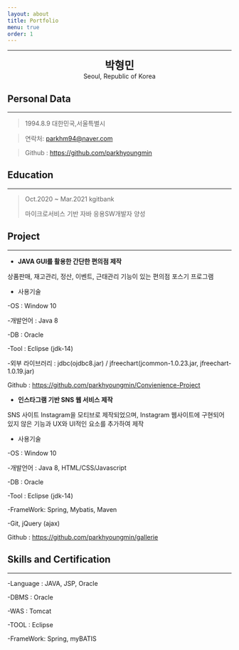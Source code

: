 ```yaml
---
layout: about
title: Portfolio
menu: true
order: 1
---
```


* * *
<center>
<span style=
"font-size:170%;
font-weight:bold">
박형민
</span>
</center>

<center>Seoul, Republic of Korea</center>

## Personal Data
---
> 1994.8.9 대한민국,서울특별시

> 연락처: parkhm94@naver.com

> Github : <a href="https://github.com/parkhyoungmin">https://github.com/parkhyoungmin</a>

## Education
---
> Oct.2020 ~ Mar.2021 kgitbank
>
> 마이크로서비스 기반 자바 응용SW개발자 양성

## Project
---

* **JAVA GUI를 활용한 간단한 편의점 제작**

상품판매, 재고관리, 정산, 이벤트, 근태관리 기능이 있는 편의점 포스기 프로그램

* 사용기술

-OS : Window 10

-개발언어 : Java 8

-DB : Oracle

-Tool : Eclipse (jdk-14)

-외부 라이브러리 : jdbc(ojdbc8.jar) / jfreechart(jcommon-1.0.23.jar, jfreechart-1.0.19.jar)

Github : <a href="https://github.com/parkhyoungmin/Convienience-Project">https://github.com/parkhyoungmin/Convienience-Project</a>

* **인스타그램 기반 SNS 웹 서비스 제작**

SNS 사이트 Instagram을 모티브로 제작되었으며, Instagram 웹사이트에 구현되어 있지 않은 기능과 UX와 UI적인 요소를 추가하여 제작

* 사용기술

-OS : Window 10

-개발언어 : Java 8, HTML/CSS/Javascript

-DB : Oracle

-Tool : Eclipse (jdk-14)

-FrameWork: Spring, Mybatis, Maven

-Git, jQuery (ajax)

Github : <a href="https://github.com/parkhyoungmin/gallerie">https://github.com/parkhyoungmin/gallerie</a>

## Skills and Certification
---
-Language : JAVA, JSP, Oracle

-DBMS : Oracle

-WAS : Tomcat

-TOOL : Eclipse

-FrameWork: Spring, myBATIS
